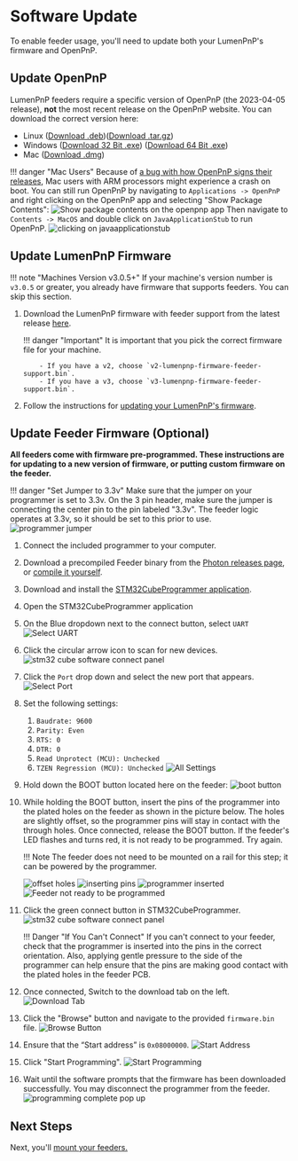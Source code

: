 # Software Update

To enable feeder usage, you'll need to update both your LumenPnP's firmware and OpenPnP.

## Update OpenPnP

LumenPnP feeders require a specific version of OpenPnP (the 2023-04-05 release), **not** the most recent release on the OpenPnP website. You can download the correct version here:

- Linux ([Download .deb](https://openpnp.s3-us-west-2.amazonaws.com/test/2023-04-05_08-24-36.0aa4ae8/OpenPnP-linux-test.deb))([Download .tar.gz](https://openpnp.s3-us-west-2.amazonaws.com/test/2023-04-05_08-24-36.0aa4ae8/OpenPnP-unix-test.tar.gz))
- Windows ([Download 32 Bit .exe](https://openpnp.s3-us-west-2.amazonaws.com/test/2023-04-05_08-24-36.0aa4ae8/OpenPnP-windows-x32-test.exe)) ([Download 64 Bit .exe](https://openpnp.s3-us-west-2.amazonaws.com/test/2023-04-05_08-24-36.0aa4ae8/OpenPnP-windows-x64-test.exe))
- Mac ([Download .dmg](https://openpnp.s3-us-west-2.amazonaws.com/test/2023-04-05_08-24-36.0aa4ae8/OpenPnP-macos-test.dmg))

!!! danger "Mac Users"
    Because of [a bug with how OpenPnP signs their releases](https://github.com/openpnp/openpnp/issues/1559), Mac users with ARM processors might experience a crash on boot. You can still run OpenPnP by navigating to `Applications -> OpenPnP` and right clicking on the OpenPnP app and selecting "Show Package Contents":
    ![Show package contents on the openpnp app](img/opnp-show-package-contents.png)
    Then navigate to `Contents -> MacOS` and double click on `JavaApplicationStub` to run OpenPnP.
    ![clicking on javaapplicationstub](img/boot-opnp-java-stub.png)

## Update LumenPnP Firmware

!!! note "Machines Version v3.0.5+"
    If your machine's version number is `v3.0.5` or greater, you already have firmware that supports feeders. You can skip this section.

1. Download the LumenPnP firmware with feeder support from the latest release [here](https://github.com/opulo-inc/lumenpnp/releases).

    !!! danger "Important"
        It is important that you pick the correct firmware file for your machine.

           - If you have a v2, choose `v2-lumenpnp-firmware-feeder-support.bin`.
           - If you have a v3, choose `v3-lumenpnp-firmware-feeder-support.bin`.

2. Follow the instructions for [updating your LumenPnP's firmware](../../guides/update-firmware/index.md).

## Update Feeder Firmware **(Optional)**

**All feeders come with firmware pre-programmed. These instructions are for updating to a new version of firmware, or putting custom firmware on the feeder.**

!!! danger "Set Jumper to 3.3v"
    Make sure that the jumper on your programmer is set to 3.3v. On the 3 pin header, make sure the jumper is connecting the center pin to the pin labeled "3.3v". The feeder logic operates at 3.3v, so it should be set to this prior to use.
    ![programmer jumper](img/programmer-jumper.jpg)

1. Connect the included programmer to your computer.
   <!-- TODO: Get photo of programmer plugged into computer -->
2. Download a precompiled Feeder binary from the [Photon releases page](https://github.com/photonfirmware/photon/releases), or [compile it yourself](https://github.com/opulo-inc/feeder).
3. Download and install the [STM32CubeProgrammer application](https://www.st.com/en/development-tools/stm32cubeprog.html#section-get-software-table).
4. Open the STM32CubeProgrammer application
5. On the Blue dropdown next to the connect button, select `UART`
   ![Select UART](img/uart-dropdown.png)

6. Click the circular arrow icon to scan for new devices.
   ![stm32 cube software connect panel](img/refresh-button.png)

7. Click the `Port` drop down and select the new port that appears.
    ![Select Port](img/select-port.png)

8. Set the following settings:
    1. `Baudrate: 9600`
    2. `Parity: Even`
    3. `RTS: 0`
    4. `DTR: 0`
    5. `Read Unprotect (MCU): Unchecked`
    6. `TZEN Regression (MCU): Unchecked`
    ![All Settings](img/all-settings.png)

9. Hold down the BOOT button located here on the feeder:
   ![boot button](img/boot-button.png)

10. While holding the BOOT button, insert the pins of the programmer into the plated holes on the feeder as shown in the picture below. The holes are slightly offset, so the programmer pins will stay in contact with the through holes. Once connected, release the BOOT button. If the feeder's LED flashes and turns red, it is not ready to be programmed. Try again.

    !!! Note
        The feeder does not need to be mounted on a rail for this step; it can be powered by the programmer.

    ![offset holes](img/offset-pins.jpg)
    ![inserting pins](img/inserting-programmer.jpg)
    ![programmer inserted](img/programmer-inserted.jpg)
    ![Feeder not ready to be programmed](img/feeder-not-ready.png)

11. Click the green connect button in STM32CubeProgrammer.
    ![stm32 cube software connect panel](img/connect-button.png)

    !!! Danger "If You Can't Connect"
        If you can't connect to your feeder, check that the programmer is inserted into the pins in the correct orientation. Also, applying gentle pressure to the side of the programmer can help ensure that the pins are making good contact with the plated holes in the feeder PCB.

12. Once connected, Switch to the download tab on the left.
![Download Tab](img/download-tab.png)

1.  Click the "Browse" button and navigate to the provided `firmware.bin` file.
    ![Browse Button](img/browse-button.png)

2.  Ensure that the “Start address” is `0x08000000`.
    ![Start Address](img/start-address.png)

3.  Click "Start Programming".
    ![Start Programming](img/start-programming.png)

4.  Wait until the software prompts that the firmware has been downloaded successfully. You may disconnect the programmer from the feeder.
    ![programming complete pop up](img/programming-complete.png)

## Next Steps

Next, you'll [mount your feeders.](../4-mounting/mounting.md)
